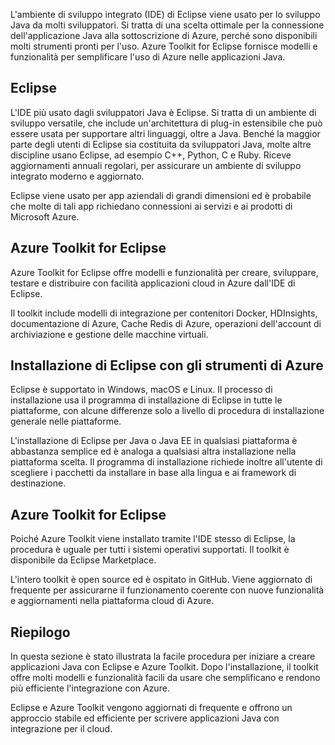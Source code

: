 L'ambiente di sviluppo integrato (IDE) di Eclipse viene usato per lo sviluppo Java da molti sviluppatori. Si tratta di una scelta ottimale per la connessione dell'applicazione Java alla sottoscrizione di Azure, perché sono disponibili molti strumenti pronti per l'uso. Azure Toolkit for Eclipse fornisce modelli e funzionalità per semplificare l'uso di Azure nelle applicazioni Java.

## <a name="eclipse"></a>Eclipse

L'IDE più usato dagli sviluppatori Java è Eclipse. Si tratta di un ambiente di sviluppo versatile, che include un'architettura di plug-in estensibile che può essere usata per supportare altri linguaggi, oltre a Java. Benché la maggior parte degli utenti di Eclipse sia costituita da sviluppatori Java, molte altre discipline usano Eclipse, ad esempio C++, Python, C e Ruby. Riceve aggiornamenti annuali regolari, per assicurare un ambiente di sviluppo integrato moderno e aggiornato.

Eclipse viene usato per app aziendali di grandi dimensioni ed è probabile che molte di tali app richiedano connessioni ai servizi e ai prodotti di Microsoft Azure.

## <a name="azure-toolkit-for-eclipse"></a>Azure Toolkit for Eclipse

Azure Toolkit for Eclipse offre modelli e funzionalità per creare, sviluppare, testare e distribuire con facilità applicazioni cloud in Azure dall'IDE di Eclipse.

Il toolkit include modelli di integrazione per contenitori Docker, HDInsights, documentazione di Azure, Cache Redis di Azure, operazioni dell'account di archiviazione e gestione delle macchine virtuali.

## <a name="installation-of-eclipse-with-azure-tooling"></a>Installazione di Eclipse con gli strumenti di Azure

Eclipse è supportato in Windows, macOS e Linux. Il processo di installazione usa il programma di installazione di Eclipse in tutte le piattaforme, con alcune differenze solo a livello di procedura di installazione generale nelle piattaforme.

L'installazione di Eclipse per Java o Java EE in qualsiasi piattaforma è abbastanza semplice ed è analoga a qualsiasi altra installazione nella piattaforma scelta. Il programma di installazione richiede inoltre all'utente di scegliere i pacchetti da installare in base alla lingua e ai framework di destinazione.

## <a name="the-azure-toolkit-for-eclipse"></a>Azure Toolkit for Eclipse

Poiché Azure Toolkit viene installato tramite l'IDE stesso di Eclipse, la procedura è uguale per tutti i sistemi operativi supportati. Il toolkit è disponibile da Eclipse Marketplace.

L'intero toolkit è open source ed è ospitato in GitHub. Viene aggiornato di frequente per assicurarne il funzionamento coerente con nuove funzionalità e aggiornamenti nella piattaforma cloud di Azure.

## <a name="summary"></a>Riepilogo

In questa sezione è stato illustrata la facile procedura per iniziare a creare applicazioni Java con Eclipse e Azure Toolkit. Dopo l'installazione, il toolkit offre molti modelli e funzionalità facili da usare che semplificano e rendono più efficiente l'integrazione con Azure.

Eclipse e Azure Toolkit vengono aggiornati di frequente e offrono un approccio stabile ed efficiente per scrivere applicazioni Java con integrazione per il cloud.
